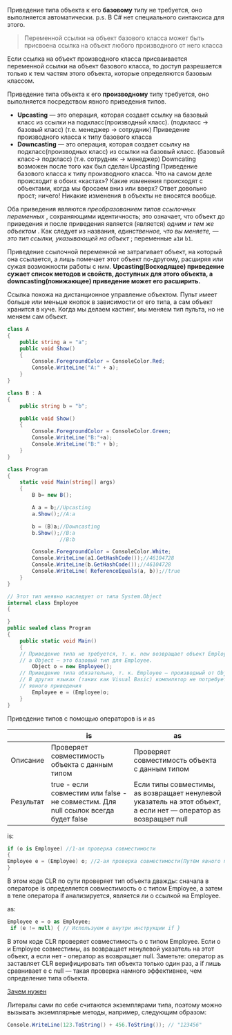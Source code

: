 Приведение типа объекта к его **базовому** типу не требуется, оно выполняется автоматически.
p.s. В C# нет специального синтаксиса для этого.

> Переменной ссылки на объект базового класса может быть присвоена ссылка на объект любого производного от него класса

Если ссылка на объект производного класса присваивается переменной ссылки на объект базового класса, то доступ разрешается только к тем частям этого объекта, которые определяются базовым классом.

Приведение типа объекта к его **производному** типу требуется, оно выполняется посредством явного приведения типов.

-   **Upcasting** — это операция, которая создает ссылку на базовый класс из ссылки на подкласс(производный класс). (подкласс -> базовый класс) (т.е. менеджер -> сотрудник)
   Приведение производного класса к типу базового класса
-   **Downcasting** — это операция, которая создает ссылку на подкласс(производных класс) из ссылки на базовый класс. (базовый класс-> подкласс) (т.е. сотрудник -> менеджер)
   Downcating возможен после того как был сделан Upcasting
   Приведение базового класса к типу производного класса.
Что на самом деле происходит в обоих «кастах»? Какие изменения происходят с объектами, когда мы бросаем вниз или вверх? Ответ довольно прост; ничего! Никакие изменения в объекты не вносятся вообще.

Оба приведения являются _преобразованием типов ссылочных переменных_ , сохраняющими идентичность; это означает, что объект до приведения и после приведения является (является) _одним и тем же объектом_ . Как следует из названия, _единственное, что вы меняете, — это тип ссылки, указывающей на объект_ ; переменные `a1`и `b1`.

Приведение ссылочной переменной не затрагивает объект, на который она ссылается, а лишь помечает этот объект по-другому, расширяя или сужая возможности работы с ним. **Upcasting(Восходящее) приведение сужает список методов и свойств, доступных для этого объекта, а downcasting(понижающее) приведение может его расширить.**

Ссылка похожа на дистанционное управление объектом. Пульт имеет больше или меньше кнопок в зависимости от его типа, а сам объект хранится в куче. Когда мы делаем кастинг, мы меняем тип пульта, но не меняем сам объект.

```csharp
class A
{
	public string a = "a";
	public void Show()
	{
		Console.ForegroundColor = ConsoleColor.Red;
		Console.WriteLine("A:" + a);
	}
}

class B : A
{
	public string b = "b";

	public void Show()
	{
		Console.ForegroundColor = ConsoleColor.Green;
		Console.WriteLine("B:"+a);
		Console.WriteLine("B:" + b);
	}
}

class Program
{
	static void Main(string[] args)
	{
		B b= new B();

		A a = b;//Upcasting
		a.Show();//A:a

		b = (B)a;//Downcasting
		b.Show();//B:a
				 //B:b

		Console.ForegroundColor = ConsoleColor.White;
		Console.WriteLine(a1.GetHashCode());//46104728
		Console.WriteLine(b.GetHashCode());//46104728
		Console.WriteLine( ReferenceEquals(a, b));//true
	}
}        
```


```csharp
// Этот тип неявно наследует от типа System.Object
internal class Employee
{

}
public sealed class Program
{
	public static void Main()
	{
	// Приведение типа не требуется, т. к. new возвращает объект Employee,
	// а Object — это базовый тип для Employee.
		Object o = new Employee();
	// Приведение типа обязательно, т. к. Employee — производный от Object
	// В других языках (таких как Visual Basic) компилятор не потребует
	// явного приведения
		Employee e = (Employee)o;
	}
}
```

Приведение типов с помощью операторов is и as

|           | is                                                                                 | as                                                                                                               |
| --------- | ---------------------------------------------------------------------------------- | ---------------------------------------------------------------------------------------------------------------- |
| Описание  | Проверяет совместимость объекта с данным типом                                     | Проверяет совместимость объекта с данным типом                                                                   |
| Результат | true - если совместим или false - не совместим. Для null ссылок всегда будет false | Если типы совместимы, as возвращает ненулевой указатель на этот объект, а если нет — оператор as возвращает null |


is:

```csharp
if (o is Employee) //1-ая проверка совместимости
{ 
Employee e = (Employee) o; //2-ая проверка совместимости(Путём явного приведения типов).
}
```

В этом коде CLR по сути проверяет тип объекта дважды: сначала в операторе is определяется совместимость o с типом Employee, а затем в теле оператора if анализируется, является ли o ссылкой на Employee.

as:

```csharp
Employee e = o as Employee; 
 if (e != null) { // Используем e внутри инструкции if }
```

В этом коде CLR проверяет совместимость o с типом Employee. Если o и Employee совместимы, as возвращает ненулевой указатель на этот объект, а если нет - оператор as возвращает null. Заметьте: оператор as заставляет CLR верифицировать тип объекта только один раз, а if лишь сравнивает e с null — такая проверка намного эффективнее, чем определение типа объекта.

[Зачем нужен](https://ru.stackoverflow.com/questions/433314/%D0%97%D0%B0%D1%87%D0%B5%D0%BC-%D0%BD%D1%83%D0%B6%D0%B5%D0%BD-upcast-%D0%BF%D0%BE%D0%B2%D1%8B%D1%88%D0%B0%D1%8E%D1%89%D0%B5%D0%B5-%D0%BF%D1%80%D0%B8%D0%B2%D0%B5%D0%B4%D0%B5%D0%BD%D0%B8%D0%B5-%D1%82%D0%B8%D0%BF%D0%B0)

Литералы сами по себе считаются экземплярами типа, поэтому можно вызывать экземплярные методы, например, следующим образом: 

```csharp
Console.WriteLine(123.ToString() + 456.ToString()); // "123456"
```